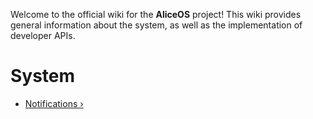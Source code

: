 Welcome to the official wiki for the **AliceOS** project! This wiki provides general information about the system, as well as the implementation of developer APIs.

# System
* [Notifications &rsaquo;](System/Notifications)